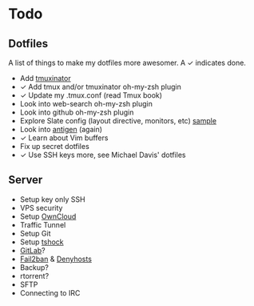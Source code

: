 Todo
====

## Dotfiles

A list of things to make my dotfiles more awesomer. A ✓ indicates done.

- Add [tmuxinator](https://github.com/aziz/tmuxinator)
- ✓ Add tmux and/or tmuxinator oh-my-zsh plugin
- ✓ Update my .tmux.conf (read Tmux book)
- Look into web-search oh-my-zsh plugin
- Look into github oh-my-zsh plugin
- Explore Slate config (layout directive, monitors, etc) [sample][slate]
- Look into [antigen][anti] (again)
- ✓ Learn about Vim buffers
- Fix up secret dotfiles
- ✓ Use SSH keys more, see Michael Davis' dotfiles

[slate]: https://github.com/jigish/dotfiles/blob/master/slate
[anti]: https://github.com/zsh-users/antigen

## Server

- Setup key only SSH
- VPS security
- Setup [OwnCloud][owncloud]
- Traffic Tunnel
- Setup Git
- Setup [tshock][tshock]
- [GitLab][gitlab]?
- [Fail2ban][f2b] & [Denyhosts][deny]
- Backup?
- rtorrent?
- SFTP
- Connecting to IRC

[owncloud]: http://owncloud.org/
[tshock]: http://tshock.co/xf/index.php
[gitlab]: http://gitlab.org/
[f2b]: https://www.digitalocean.com/community/articles/how-to-protect-ssh-with-fail2ban-on-centos-6
[deny]: https://www.digitalocean.com/community/articles/how-to-install-denyhosts-on-centos-6
